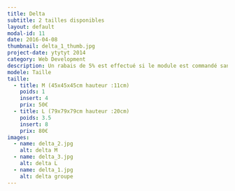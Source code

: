 ```yaml
---
title: Delta
subtitle: 2 tailles disponibles
layout: default
modal-id: 11
date: 2016-04-08
thumbnail: delta_1_thumb.jpg
project-date: ytytyt 2014
category: Web Development
description: Un rabais de 5% est effectué si le module est commandé sans inserts.
modele: Taille
taille:
  - title: M (45x45x45cm hauteur :11cm)
    poids: 1
    insert: 4
    prix: 50€
  - title: L (79x79x79cm hauteur :20cm)
    poids: 3.5
    insert: 8
    prix: 80€
images:
  - name: delta_2.jpg
    alt: delta M
  - name: delta_3.jpg
    alt: delta L
  - name: delta_1.jpg
    alt: delta groupe
---
```

